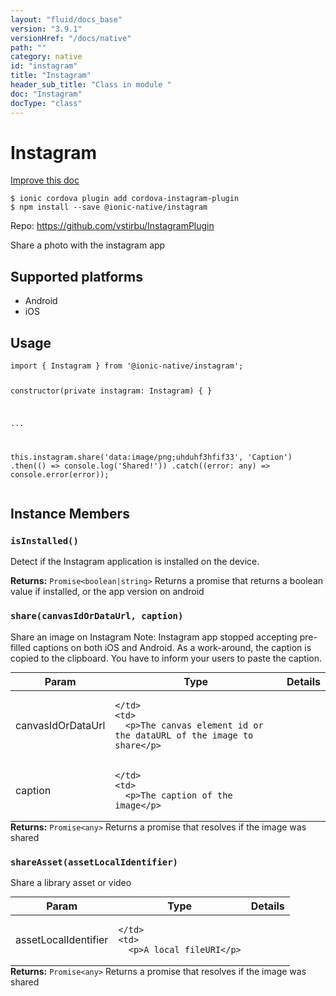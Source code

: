 ```yaml
---
layout: "fluid/docs_base"
version: "3.9.1"
versionHref: "/docs/native"
path: ""
category: native
id: "instagram"
title: "Instagram"
header_sub_title: "Class in module "
doc: "Instagram"
docType: "class"
---
```


<h1 class="api-title">Instagram</h1>

<a class="improve-v2-docs" href="http://github.com/driftyco/ionic-native/edit/master/src/@ionic-native/plugins/instagram/index.ts#L1">
  Improve this doc
</a>






<pre><code class="nohighlight">$ ionic cordova plugin add cordova-instagram-plugin
$ npm install --save @ionic-native/instagram
</code></pre>
<p>Repo:
  <a href="https://github.com/vstirbu/InstagramPlugin">
    https://github.com/vstirbu/InstagramPlugin
  </a>
</p>


<p>Share a photo with the instagram app</p>




<h2>Supported platforms</h2>
<ul>
  <li>Android</li><li>iOS</li>
</ul>






<h2>Usage</h2>
<pre><code class="lang-typescript">import { Instagram } from &#39;@ionic-native/instagram&#39;;

constructor(private instagram: Instagram) { }

...

this.instagram.share(&#39;data:image/png;uhduhf3hfif33&#39;, &#39;Caption&#39;)
  .then(() =&gt; console.log(&#39;Shared!&#39;))
  .catch((error: any) =&gt; console.error(error));
</code></pre>








<h2>Instance Members</h2>
<h3><a class="anchor" name="isInstalled" href="#isInstalled"></a><code>isInstalled()</code></h3>




Detect if the Instagram application is installed on the device.



<div class="return-value" markdown="1">
  <i class="icon ion-arrow-return-left"></i>
  <b>Returns:</b> <code>Promise&lt;boolean|string&gt;</code> Returns a promise that returns a boolean value if installed, or the app version on android
</div><h3><a class="anchor" name="share" href="#share"></a><code>share(canvasIdOrDataUrl,&nbsp;caption)</code></h3>




Share an image on Instagram
Note: Instagram app stopped accepting pre-filled captions on both iOS and Android. As a work-around, the caption is copied to the clipboard. You have to inform your users to paste the caption.

<table class="table param-table" style="margin:0;">
  <thead>
  <tr>
    <th>Param</th>
    <th>Type</th>
    <th>Details</th>
  </tr>
  </thead>
  <tbody>
  <tr>
    <td>
      canvasIdOrDataUrl</td>
    <td>
      
    </td>
    <td>
      <p>The canvas element id or the dataURL of the image to share</p>
</td>
  </tr>
  
  <tr>
    <td>
      caption</td>
    <td>
      
    </td>
    <td>
      <p>The caption of the image</p>
</td>
  </tr>
  </tbody>
</table>

<div class="return-value" markdown="1">
  <i class="icon ion-arrow-return-left"></i>
  <b>Returns:</b> <code>Promise&lt;any&gt;</code> Returns a promise that resolves if the image was shared
</div><h3><a class="anchor" name="shareAsset" href="#shareAsset"></a><code>shareAsset(assetLocalIdentifier)</code></h3>




Share a library asset or video
<table class="table param-table" style="margin:0;">
  <thead>
  <tr>
    <th>Param</th>
    <th>Type</th>
    <th>Details</th>
  </tr>
  </thead>
  <tbody>
  <tr>
    <td>
      assetLocalIdentifier</td>
    <td>
      
    </td>
    <td>
      <p>A local fileURI</p>
</td>
  </tr>
  </tbody>
</table>

<div class="return-value" markdown="1">
  <i class="icon ion-arrow-return-left"></i>
  <b>Returns:</b> <code>Promise&lt;any&gt;</code> Returns a promise that resolves if the image was shared
</div>





